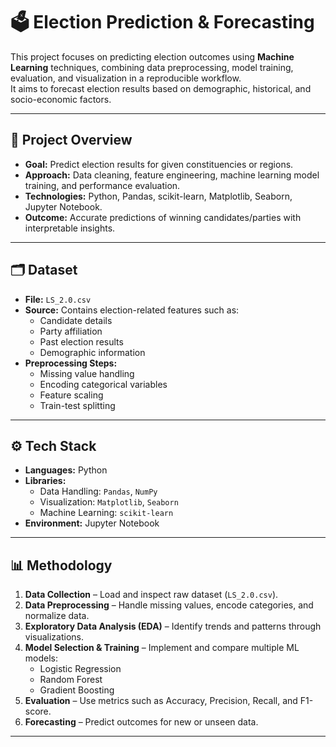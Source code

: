 # 🗳️ Election Prediction & Forecasting

This project focuses on predicting election outcomes using **Machine Learning** techniques, combining data preprocessing, model training, evaluation, and visualization in a reproducible workflow.  
It aims to forecast election results based on demographic, historical, and socio-economic factors.

---

## 📌 Project Overview
- **Goal:** Predict election results for given constituencies or regions.
- **Approach:** Data cleaning, feature engineering, machine learning model training, and performance evaluation.
- **Technologies:** Python, Pandas, scikit-learn, Matplotlib, Seaborn, Jupyter Notebook.
- **Outcome:** Accurate predictions of winning candidates/parties with interpretable insights.

---

## 🗂️ Dataset
- **File:** `LS_2.0.csv`
- **Source:** Contains election-related features such as:
  - Candidate details
  - Party affiliation
  - Past election results
  - Demographic information
- **Preprocessing Steps:**
  - Missing value handling
  - Encoding categorical variables
  - Feature scaling
  - Train-test splitting

---

## ⚙️ Tech Stack
- **Languages:** Python
- **Libraries:**
  - Data Handling: `Pandas`, `NumPy`
  - Visualization: `Matplotlib`, `Seaborn`
  - Machine Learning: `scikit-learn`
- **Environment:** Jupyter Notebook

---

## 📊 Methodology
1. **Data Collection** – Load and inspect raw dataset (`LS_2.0.csv`).
2. **Data Preprocessing** – Handle missing values, encode categories, and normalize data.
3. **Exploratory Data Analysis (EDA)** – Identify trends and patterns through visualizations.
4. **Model Selection & Training** – Implement and compare multiple ML models:
   - Logistic Regression
   - Random Forest
   - Gradient Boosting
5. **Evaluation** – Use metrics such as Accuracy, Precision, Recall, and F1-score.
6. **Forecasting** – Predict outcomes for new or unseen data.

---


